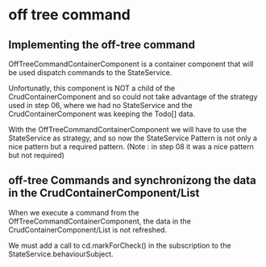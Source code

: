 # off tree command

## Implementing the off-tree command

OffTreeCommandContainerComponent is a container component that will be used dispatch commands to the StateService.

Unfortunatly, this component is NOT a child of the CrudContainerComponent and so could not take advantage of the
strategy used in step 06, where we had no StateService and the CrudContainerComponent was keeping the Todo[] data.

With the OffTreeCommandContainerComponent we will have to use the StateService as strategy, and so now the StateService
Pattern is not only a nice pattern but a required pattern.
(Note : in step 08 it was a nice pattern but not required)

## off-tree Commands and synchronizong the data in the CrudContainerComponent/List

When we execute a command from the OffTreeCommandContainerComponent, the data in the CrudContainerComponent/List is not
refreshed.

We must add a call to cd.markForCheck() in the subscription to the StateService.behaviourSubject.



